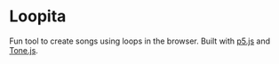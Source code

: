 # Loopita

Fun tool to create songs using loops in the browser. Built with [p5.js](https://p5js.org/) and [Tone.js](https://tonejs.github.io/).
